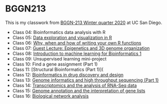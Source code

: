 # BGGN213

This is my classwork from [BGGN-213 Winter quarter 2020](https://bioboot.github.io/bggn213_W20/lectures/#8) at UC San Diego.
- Class 04: Bioinformatics data analysis with R
- Class 05: [Data exploration and visualization in R](https://github.com/rimmalevina/bggn213/blob/master/BioinformaticsWinter2020Class5/Class05.md)
- Class 06: [Why, when and how of writing your own R functions](https://github.com/rimmalevina/bggn213/blob/master/BioinformaticsWinter2020Class6/Class06.md)
- Class 07: [Guest Lecture: Epigenetics and 3D genome organization](https://bioboot.github.io/bggn213_W20/class-material/LectureSlides-01-29-2020-FerhatAy.pdf)
- Class 08: [Introduction to machine learning for Bioinformatics 1](https://github.com/rimmalevina/bggn213/blob/master/Bioinformatics%20Winter2020%20Class%208/Class-8.md)
- Class 09: Unsupervised learning mini-project
- Class 10: Find a gene assignment (Part 1)
- Class 11: [Structural Bioinformatics (Part 1)](
- Class 12: [Bioinformatics in drug discovery and design](https://github.com/rimmalevina/bggn213/blob/master/BioinformaticsWinter2020class12/Class12.md)
- Class 13: [Genome informatics and high throughput sequencing (Part 1)](https://github.com/rimmalevina/bggn213/blob/master/BioinformaticsWinter2020Class13/Class13.md)
- Class 14: [Transcriptomics and the analysis of RNA-Seq data](https://github.com/rimmalevina/bggn213/blob/master/BioinformaticsWinter2020Class14/Class14.md)
- Class 15: [Genome annotation and the interpretation of gene lists](https://github.com/rimmalevina/bggn213/blob/master/BioinformaticsWinter2020Class15/Class15.md)
- Class 16: [Biological network analysis](https://github.com/rimmalevina/bggn213/blob/master/BioinformaticsWinter2020Class16/class16.md)
